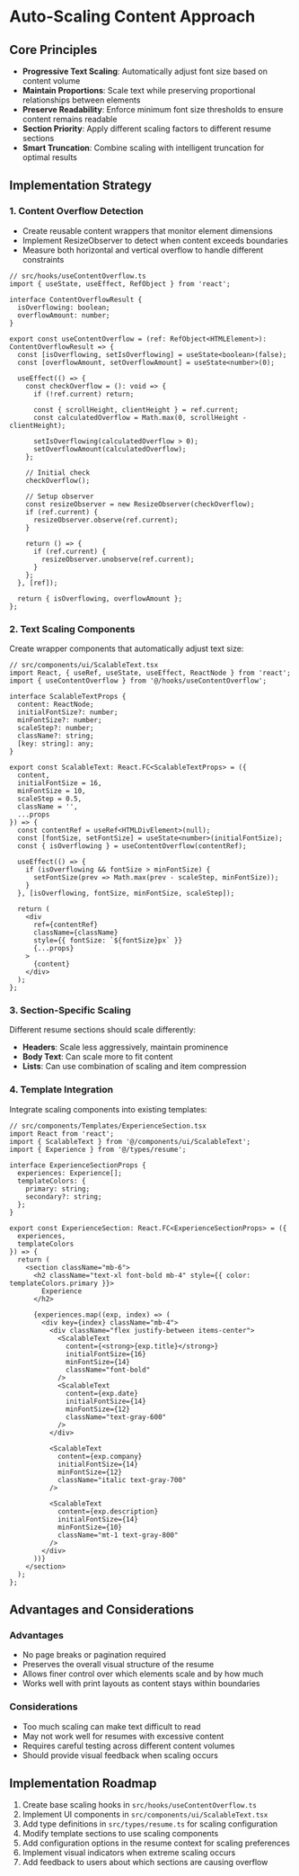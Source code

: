 # Auto-Scaling Content Approach

## Core Principles
- **Progressive Text Scaling**: Automatically adjust font size based on content volume
- **Maintain Proportions**: Scale text while preserving proportional relationships between elements
- **Preserve Readability**: Enforce minimum font size thresholds to ensure content remains readable
- **Section Priority**: Apply different scaling factors to different resume sections
- **Smart Truncation**: Combine scaling with intelligent truncation for optimal results

## Implementation Strategy

### 1. Content Overflow Detection
- Create reusable content wrappers that monitor element dimensions
- Implement ResizeObserver to detect when content exceeds boundaries
- Measure both horizontal and vertical overflow to handle different constraints

```tsx
// src/hooks/useContentOverflow.ts
import { useState, useEffect, RefObject } from 'react';

interface ContentOverflowResult {
  isOverflowing: boolean;
  overflowAmount: number;
}

export const useContentOverflow = (ref: RefObject<HTMLElement>): ContentOverflowResult => {
  const [isOverflowing, setIsOverflowing] = useState<boolean>(false);
  const [overflowAmount, setOverflowAmount] = useState<number>(0);

  useEffect(() => {
    const checkOverflow = (): void => {
      if (!ref.current) return;
      
      const { scrollHeight, clientHeight } = ref.current;
      const calculatedOverflow = Math.max(0, scrollHeight - clientHeight);
      
      setIsOverflowing(calculatedOverflow > 0);
      setOverflowAmount(calculatedOverflow);
    };

    // Initial check
    checkOverflow();

    // Setup observer
    const resizeObserver = new ResizeObserver(checkOverflow);
    if (ref.current) {
      resizeObserver.observe(ref.current);
    }

    return () => {
      if (ref.current) {
        resizeObserver.unobserve(ref.current);
      }
    };
  }, [ref]);

  return { isOverflowing, overflowAmount };
};
```

### 2. Text Scaling Components

Create wrapper components that automatically adjust text size:

```tsx
// src/components/ui/ScalableText.tsx
import React, { useRef, useState, useEffect, ReactNode } from 'react';
import { useContentOverflow } from '@/hooks/useContentOverflow';

interface ScalableTextProps {
  content: ReactNode;
  initialFontSize?: number;
  minFontSize?: number;
  scaleStep?: number;
  className?: string;
  [key: string]: any;
}

export const ScalableText: React.FC<ScalableTextProps> = ({
  content,
  initialFontSize = 16,
  minFontSize = 10,
  scaleStep = 0.5,
  className = '',
  ...props
}) => {
  const contentRef = useRef<HTMLDivElement>(null);
  const [fontSize, setFontSize] = useState<number>(initialFontSize);
  const { isOverflowing } = useContentOverflow(contentRef);

  useEffect(() => {
    if (isOverflowing && fontSize > minFontSize) {
      setFontSize(prev => Math.max(prev - scaleStep, minFontSize));
    }
  }, [isOverflowing, fontSize, minFontSize, scaleStep]);

  return (
    <div 
      ref={contentRef}
      className={className}
      style={{ fontSize: `${fontSize}px` }}
      {...props}
    >
      {content}
    </div>
  );
};
```

### 3. Section-Specific Scaling

Different resume sections should scale differently:

- **Headers**: Scale less aggressively, maintain prominence
- **Body Text**: Can scale more to fit content
- **Lists**: Can use combination of scaling and item compression

### 4. Template Integration

Integrate scaling components into existing templates:

```tsx
// src/components/Templates/ExperienceSection.tsx
import React from 'react';
import { ScalableText } from '@/components/ui/ScalableText';
import { Experience } from '@/types/resume';

interface ExperienceSectionProps {
  experiences: Experience[];
  templateColors: {
    primary: string;
    secondary?: string;
  };
}

export const ExperienceSection: React.FC<ExperienceSectionProps> = ({ 
  experiences, 
  templateColors 
}) => {
  return (
    <section className="mb-6">
      <h2 className="text-xl font-bold mb-4" style={{ color: templateColors.primary }}>
        Experience
      </h2>
      
      {experiences.map((exp, index) => (
        <div key={index} className="mb-4">
          <div className="flex justify-between items-center">
            <ScalableText 
              content={<strong>{exp.title}</strong>} 
              initialFontSize={16}
              minFontSize={14}
              className="font-bold"
            />
            <ScalableText 
              content={exp.date} 
              initialFontSize={14}
              minFontSize={12}
              className="text-gray-600"
            />
          </div>
          
          <ScalableText 
            content={exp.company} 
            initialFontSize={14}
            minFontSize={12}
            className="italic text-gray-700"
          />
          
          <ScalableText 
            content={exp.description} 
            initialFontSize={14}
            minFontSize={10}
            className="mt-1 text-gray-800"
          />
        </div>
      ))}
    </section>
  );
};
```

## Advantages and Considerations

### Advantages
- No page breaks or pagination required
- Preserves the overall visual structure of the resume
- Allows finer control over which elements scale and by how much
- Works well with print layouts as content stays within boundaries

### Considerations
- Too much scaling can make text difficult to read
- May not work well for resumes with excessive content
- Requires careful testing across different content volumes
- Should provide visual feedback when scaling occurs

## Implementation Roadmap

1. Create base scaling hooks in `src/hooks/useContentOverflow.ts`
2. Implement UI components in `src/components/ui/ScalableText.tsx`
3. Add type definitions in `src/types/resume.ts` for scaling configuration
4. Modify template sections to use scaling components
5. Add configuration options in the resume context for scaling preferences
6. Implement visual indicators when extreme scaling occurs
7. Add feedback to users about which sections are causing overflow 